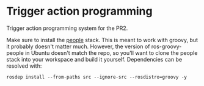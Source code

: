 # Trigger action programming

Trigger action programming system for the PR2.

Make sure to install the [people](https://github.com/wg-perception/people) stack. This is meant to work with groovy, but it probably doesn't matter much. However, the version of ros-groovy-people in Ubuntu doesn't match the repo, so you'll want to clone the people stack into your workspace and build it yourself. Dependencies can be resolved with:

```
rosdep install --from-paths src --ignore-src --rosdistro=groovy -y
```
